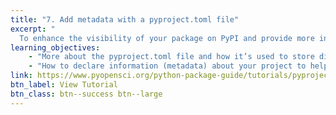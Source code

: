 ```yaml
---
title: "7. Add metadata with a pyproject.toml file"
excerpt: "
  To enhance the visibility of your package on PyPI and provide more information about its compatibility with Python versions, project development status, and project maintainers, you should add additional metadata to your pyproject.toml file. This lesson will guide you through the process."
learning_objectives:
    - "More about the pyproject.toml file and how it’s used to store different types of metadata about your package"
    - "How to declare information (metadata) about your project to help users find and understand it on PyPI."
link: https://www.pyopensci.org/python-package-guide/tutorials/pyproject-toml.html
btn_label: View Tutorial
btn_class: btn--success btn--large
---
```

